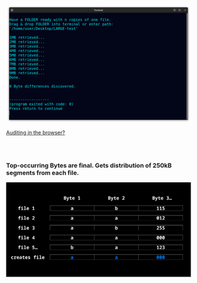 <!--
Preserve any file by storing copies, then retrieve it from all (corrupted) copies.
-->



<p align="center">
  <img src="https://raw.githubusercontent.com/compromise-evident/Overkillintegrity/main/Other/Terminal_67458c43f9338090b7431440b32c7583bc811303c05231b6405a4ccde1742be7.png">
</p>

[Auditing in the browser?](https://coliru.stacked-crooked.com/a/95e1f57bbe785701)

<br>
<br>

### Top-occurring Bytes are final. Gets distribution of 250kB segments from each file.

<p align="center">
  <img src="https://raw.githubusercontent.com/compromise-evident/Overkillintegrity/main/Other/Sample_c8a3662317b979a23d151537e08f0d135241f7939f2167e4d6da9f0d782b0866.png">
</p>
